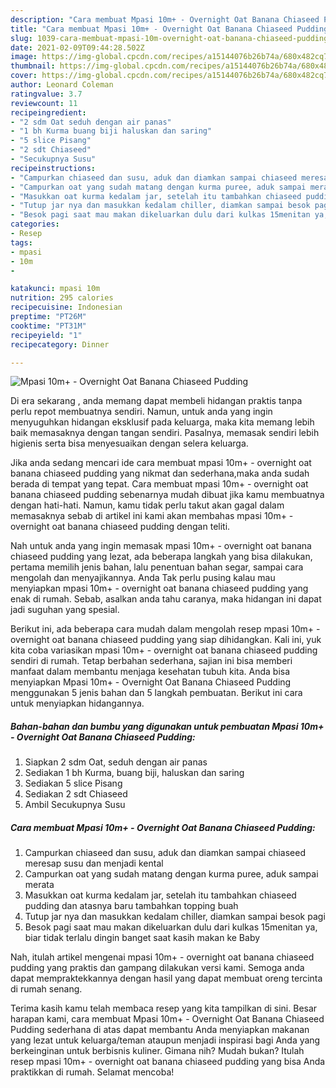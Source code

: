 ```yaml
---
description: "Cara membuat Mpasi 10m+ - Overnight Oat Banana Chiaseed Pudding yang lezat dan Mudah Dibuat"
title: "Cara membuat Mpasi 10m+ - Overnight Oat Banana Chiaseed Pudding yang lezat dan Mudah Dibuat"
slug: 1039-cara-membuat-mpasi-10m-overnight-oat-banana-chiaseed-pudding-yang-lezat-dan-mudah-dibuat
date: 2021-02-09T09:44:28.502Z
image: https://img-global.cpcdn.com/recipes/a15144076b26b74a/680x482cq70/mpasi-10m-overnight-oat-banana-chiaseed-pudding-foto-resep-utama.jpg
thumbnail: https://img-global.cpcdn.com/recipes/a15144076b26b74a/680x482cq70/mpasi-10m-overnight-oat-banana-chiaseed-pudding-foto-resep-utama.jpg
cover: https://img-global.cpcdn.com/recipes/a15144076b26b74a/680x482cq70/mpasi-10m-overnight-oat-banana-chiaseed-pudding-foto-resep-utama.jpg
author: Leonard Coleman
ratingvalue: 3.7
reviewcount: 11
recipeingredient:
- "2 sdm Oat seduh dengan air panas"
- "1 bh Kurma buang biji haluskan dan saring"
- "5 slice Pisang"
- "2 sdt Chiaseed"
- "Secukupnya Susu"
recipeinstructions:
- "Campurkan chiaseed dan susu, aduk dan diamkan sampai chiaseed meresap susu dan menjadi kental"
- "Campurkan oat yang sudah matang dengan kurma puree, aduk sampai merata"
- "Masukkan oat kurma kedalam jar, setelah itu tambahkan chiaseed pudding dan atasnya baru tambahkan topping buah"
- "Tutup jar nya dan masukkan kedalam chiller, diamkan sampai besok pagi"
- "Besok pagi saat mau makan dikeluarkan dulu dari kulkas 15menitan ya, biar tidak terlalu dingin banget saat kasih makan ke Baby"
categories:
- Resep
tags:
- mpasi
- 10m
- 

katakunci: mpasi 10m  
nutrition: 295 calories
recipecuisine: Indonesian
preptime: "PT26M"
cooktime: "PT31M"
recipeyield: "1"
recipecategory: Dinner

---
```



![Mpasi 10m+ - Overnight Oat Banana Chiaseed Pudding](https://img-global.cpcdn.com/recipes/a15144076b26b74a/680x482cq70/mpasi-10m-overnight-oat-banana-chiaseed-pudding-foto-resep-utama.jpg)

Di era  sekarang , anda memang dapat membeli hidangan praktis tanpa perlu repot membuatnya sendiri. Namun, untuk anda yang ingin menyuguhkan hidangan eksklusif pada keluarga, maka kita memang lebih baik memasaknya dengan tangan sendiri. Pasalnya, memasak sendiri lebih higienis serta bisa menyesuaikan dengan selera keluarga.

Jika anda sedang mencari ide cara membuat mpasi 10m+ - overnight oat banana chiaseed pudding yang nikmat dan sederhana,maka anda sudah berada di tempat yang tepat. Cara membuat mpasi 10m+ - overnight oat banana chiaseed pudding  sebenarnya mudah dibuat jika kamu membuatnya dengan hati-hati. Namun, kamu tidak perlu takut akan gagal dalam memasaknya 
sebab di artikel ini kami akan membahas mpasi 10m+ - overnight oat banana chiaseed pudding dengan teliti.  



Nah untuk anda yang ingin memasak mpasi 10m+ - overnight oat banana chiaseed pudding yang lezat, ada beberapa langkah yang bisa dilakukan, pertama memilih jenis bahan, lalu penentuan bahan segar, sampai cara mengolah dan menyajikannya. Anda Tak perlu pusing kalau mau menyiapkan mpasi 10m+ - overnight oat banana chiaseed pudding yang enak di rumah. Sebab, asalkan anda  tahu caranya, maka hidangan ini dapat jadi suguhan yang spesial.

Berikut ini, ada beberapa cara mudah dalam mengolah resep mpasi 10m+ - overnight oat banana chiaseed pudding yang siap dihidangkan. Kali ini, yuk kita coba variasikan mpasi 10m+ - overnight oat banana chiaseed pudding sendiri di rumah. Tetap berbahan sederhana, sajian ini bisa memberi manfaat dalam membantu menjaga kesehatan tubuh kita. Anda bisa menyiapkan Mpasi 10m+ - Overnight Oat Banana Chiaseed Pudding menggunakan 5 jenis bahan dan 5 langkah pembuatan. Berikut ini cara untuk menyiapkan hidangannya.

<!--inarticleads1-->

##### Bahan-bahan dan bumbu yang digunakan untuk pembuatan Mpasi 10m+ - Overnight Oat Banana Chiaseed Pudding:

1. Siapkan 2 sdm Oat, seduh dengan air panas
1. Sediakan 1 bh Kurma, buang biji, haluskan dan saring
1. Sediakan 5 slice Pisang
1. Sediakan 2 sdt Chiaseed
1. Ambil Secukupnya Susu




<!--inarticleads2-->

##### Cara membuat Mpasi 10m+ - Overnight Oat Banana Chiaseed Pudding:

1. Campurkan chiaseed dan susu, aduk dan diamkan sampai chiaseed meresap susu dan menjadi kental
1. Campurkan oat yang sudah matang dengan kurma puree, aduk sampai merata
1. Masukkan oat kurma kedalam jar, setelah itu tambahkan chiaseed pudding dan atasnya baru tambahkan topping buah
1. Tutup jar nya dan masukkan kedalam chiller, diamkan sampai besok pagi
1. Besok pagi saat mau makan dikeluarkan dulu dari kulkas 15menitan ya, biar tidak terlalu dingin banget saat kasih makan ke Baby




Nah, itulah artikel mengenai  mpasi 10m+ - overnight oat banana chiaseed pudding  yang praktis dan gampang dilakukan versi kami. Semoga anda dapat mempraktekkannya dengan hasil yang dapat membuat oreng tercinta di rumah senang. 

Terima kasih kamu telah membaca resep yang kita tampilkan di sini. Besar harapan kami, cara membuat  Mpasi 10m+ - Overnight Oat Banana Chiaseed Pudding sederhana di atas dapat membantu Anda menyiapkan makanan yang lezat untuk keluarga/teman ataupun menjadi inspirasi bagi Anda yang berkeinginan untuk berbisnis kuliner. Gimana nih? Mudah bukan? Itulah resep mpasi 10m+ - overnight oat banana chiaseed pudding yang bisa Anda praktikkan di rumah. Selamat mencoba!

